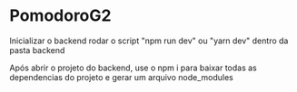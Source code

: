 # PomodoroG2

Inicializar o backend rodar o script "npm run dev" ou "yarn dev" dentro da pasta backend

Após abrir o projeto do backend, use o npm i para baixar todas as dependencias do projeto 
e gerar um arquivo node_modules